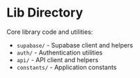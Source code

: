 # Lib Directory

Core library code and utilities:

- `supabase/` - Supabase client and helpers
- `auth/` - Authentication utilities
- `api/` - API client and helpers
- `constants/` - Application constants